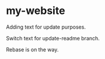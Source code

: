 # my-website

Adding text for update purposes.

Switch text for update-readme branch.

Rebase is on the way.
